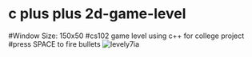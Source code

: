 # c plus plus 2d-game-level
#Window Size: 150x50
#cs102 game level using c++ for college project
#press SPACE to fire bullets
![levely7ia](https://user-images.githubusercontent.com/93736300/182486808-3d6f2dfa-68c8-4905-b957-1d9a526be13c.png)

